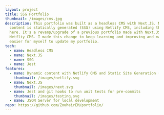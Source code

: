 ```yaml
---
layout: project
title: SSG Portfolio
thumbnail: /images/cms.jpg
description: This portfolio was built as a headless CMS with Next.JS. Most
  content is statically generated (SSG) using Netlify CMS, including this text right
  here. It's a revamp/upgrade of a previous portfolio made with Nuxt.JS and
  Netfliy CMS. I made this change to keep learning and improving and make it
  easier for myself to update my portfolio.
tech:
  - name: Headless CMS
  - name: Next.JS
  - name: SSG
  - name: Jest
features:
  - name: Dynamic content with Netlify CMS and Static Site Generation (SSG)
    thumbnail: /images/netlify.svg
  - name: Next.JS
    thumbnail: /images/next.svg
  - name: Jest and git hooks to run unit tests for pre-commits
    thumbnail: /images/testing.svg
  - name: JSON Server for local development
repo: https://github.com/ZouhairEM/portfolio/
---
```

